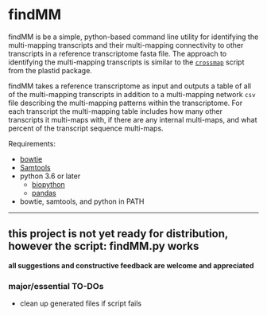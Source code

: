 # findMM

findMM is be a simple, python-based command line utility for identifying the multi-mapping transcripts and their multi-mapping connectivity to other transcripts in a reference transcriptome fasta file. The approach to identifying the multi-mapping transcripts is similar to the [`crossmap`](https://plastid.readthedocs.io/en/latest/generated/plastid.bin.crossmap.html) script from the plastid package.

findMM takes a reference transcriptome as input and outputs a table of all of the multi-mapping transcripts in addition to a multi-mapping network `csv` file describing the multi-mapping patterns within the transcriptome. For each transcript the multi-mapping table includes how many other transcripts it multi-maps with, if there are any internal multi-maps, and what percent of the transcript sequence multi-maps.

Requirements:
- [bowtie](http://bowtie-bio.sourceforge.net/index.shtml)
- [Samtools](http://www.htslib.org/)
- python 3.6 or later
	- [biopython](https://biopython.org/wiki/Download)
	- [pandas](https://pandas.pydata.org/pandas-docs/stable/install.html)
- bowtie, samtools, and python in PATH

---

## this project is not yet ready for distribution, however the script: findMM.py works
**all suggestions and constructive feedback are welcome and appreciated**

### major/essential TO-DOs
- clean up generated files if script fails

	
